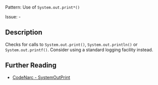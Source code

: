 Pattern: Use of `System.out.print*()`

Issue: -

## Description

Checks for calls to `System.out.print()`, `System.out.println()` or `System.out.printf()`. Consider using a standard logging facility instead.

## Further Reading

* [CodeNarc - SystemOutPrint](http://codenarc.sourceforge.net/codenarc-rules-logging.html#SystemOutPrint)